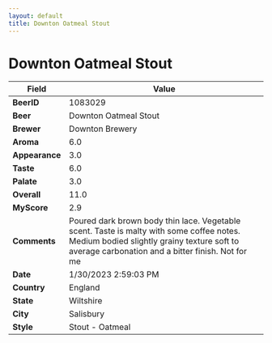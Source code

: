 ```yaml
---
layout: default
title: Downton Oatmeal Stout
---
```


# Downton Oatmeal Stout

| Field         | Value     |
|---------------|-----------|
| **BeerID** | 1083029 |
| **Beer** | Downton Oatmeal Stout |
| **Brewer** | Downton Brewery |
| **Aroma** | 6.0 |
| **Appearance** | 3.0 |
| **Taste** | 6.0 |
| **Palate** | 3.0 |
| **Overall** | 11.0 |
| **MyScore** | 2.9 |
| **Comments** | Poured dark brown body thin lace. Vegetable scent. Taste is malty with some coffee notes. Medium bodied slightly grainy texture soft to average carbonation and a bitter finish.  Not for me |
| **Date** | 1/30/2023 2:59:03 PM |
| **Country** | England |
| **State** | Wiltshire |
| **City** | Salisbury |
| **Style** | Stout - Oatmeal |
